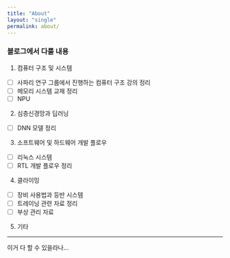 ```yaml
---
title: "About"
layout: "single"
permalink: about/
---
```

### 블로그에서 다룰 내용
1. 컴퓨터 구조 및 시스템
- [ ] 사파리 연구 그룹에서 진행하는 컴퓨터 구조 강의 정리
- [ ] 메모리 시스템 교재 정리
- [ ] NPU
2. 심층신경망과 딥러닝
- [ ] DNN 모델 정리
3. 소프트웨어 및 하드웨어 개발 플로우
- [ ] 리눅스 시스템
- [ ] RTL 개발 플로우 정리
4. 클라이밍
- [ ] 장비 사용법과 등반 시스템
- [ ] 트레이닝 관련 자료 정리
- [ ] 부상 관리 자료
5. 기타


------
이거 다 할 수 있을라나...

